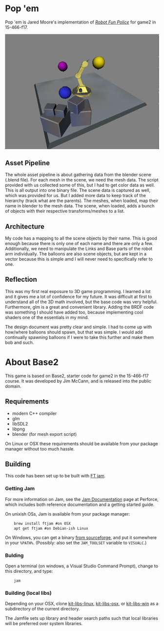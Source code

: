 # Pop 'em

Pop 'em is Jared Moore's implementation of [*Robot Fun Police*](http://graphics.cs.cmu.edu/courses/15-466-f17/game2-designs/jmccann/) for game2 in 15-466-f17.

![alt text](https://github.com/moorejs/15-466-f17-base2/blob/master/screenshots/main.png?raw=true)

## Asset Pipeline

The whole asset pipeline is about gathering data from the blender scene (.blend file). For each mesh in the scene, we need the mesh data. The script provided with us collected some of this, but I had to get color data as well. This is all output into one binary file. The scene data is captured as well, which was provided for us. But I added more data to keep track of the hierarchy (track what are the parents). The meshes, when loaded, map their name in blender to the mesh data. The scene, when loaded, adds a bunch of objects with their respective transforms/meshes to a list.

## Architecture

My code has a mapping to all the scene objects by their name. This is good enough because there is only one of each name and there are only a few. Additionally, we need to manipulate the Links and Base parts of the robot arm individually. The balloons are also scene objects, but are kept in a vector because this is simple amd I will never need to specifically refer to one.

## Reflection

This was my first real exposure to 3D game programming. I learned a lot and it gives me a lot of confidence for my future. It was difficult at first to understand all of the 3D math involved, but the base code was very helpful. Furthermore, glm is a great and convenient library. Adding the BRDF code was something I should have added too, because implementing cool shaders one of the essentials in my mind.

The design document was pretty clear and simple. I had to come up with how/where balloons should spawn, but that was simple. I would add continually spawning balloons if I were to take this further and make them bob and such.


# About Base2

This game is based on Base2, starter code for game2 in the 15-466-f17 course. It was developed by Jim McCann, and is released into the public domain.

## Requirements

 - modern C++ compiler
 - glm
 - libSDL2
 - libpng
 - blender (for mesh export script)

On Linux or OSX these requirements should be available from your package manager without too much hassle.

## Building

This code has been set up to be built with [FT jam](https://www.freetype.org/jam/).

### Getting Jam

For more information on Jam, see the [Jam Documentation](https://www.perforce.com/documentation/jam-documentation) page at Perforce, which includes both reference documentation and a getting started guide.

On unixish OSs, Jam is available from your package manager:
```
	brew install ftjam #on OSX
	apt get ftjam #on Debian-ish Linux
```

On Windows, you can get a binary [from sourceforge](https://sourceforge.net/projects/freetype/files/ftjam/2.5.2/ftjam-2.5.2-win32.zip/download),
and put it somewhere in your `%PATH%`.
(Possibly: also set the `JAM_TOOLSET` variable to `VISUALC`.)

### Bulding
Open a terminal (on windows, a Visual Studio Command Prompt), change to this directory, and type:
```
	jam
```

### Building (local libs)

Depending on your OSX, clone 
[kit-libs-linux](https://github.com/ixchow/kit-libs-linux),
[kit-libs-osx](https://github.com/ixchow/kit-libs-osx),
or [kit-libs-win](https://github.com/ixchow/kit-libs-win)
as a subdirectory of the current directory.

The Jamfile sets up library and header search paths such that local libraries will be preferred over system libraries.
